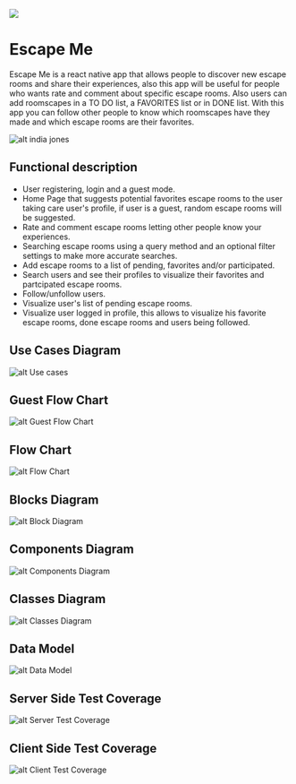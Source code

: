 ![](../../../stuff/misc/skylab-logo.png)

# Escape Me

Escape Me is a react native app that allows people to discover new escape rooms and share their experiences, also this app will be useful for people who wants rate and comment about specific escape rooms. Also users can add roomscapes in a TO DO list, a FAVORITES list or in DONE list. With this app you can follow other people to know which roomscapes have they made and which escape rooms are their favorites.

![alt india jones](https://media.boingboing.net/wp-content/uploads/2018/05/indianajones.gif)

## Functional description

* User registering, login and a guest mode.
* Home Page that suggests potential favorites escape rooms to the user taking care user's profile, if user is a guest, random escape rooms will be suggested.
* Rate and comment escape rooms letting other people know your experiences.
* Searching escape rooms using a query method and an optional filter settings to make more accurate searches.
* Add escape rooms to a list of pending, favorites and/or participated.
* Search users and see their profiles to visualize their favorites and partcipated escape rooms.
* Follow/unfollow users.
* Visualize user's list of pending escape rooms.
* Visualize user logged in profile, this allows to visualize his favorite escape rooms, done escape rooms and users being followed.

## Use Cases Diagram

![alt Use cases](./images/use-cases.png)

## Guest Flow Chart
![alt Guest Flow Chart](./images/guest-flow-chart.png)

## Flow Chart
![alt Flow Chart](./images/user-flow-chart.png)

## Blocks Diagram
![alt Block Diagram](./images/block-diagram.png)


## Components Diagram
![alt Components Diagram](./images/components-diagram.png)


## Classes Diagram
![alt Classes Diagram](./images/classes-diagram.png)

## Data Model
![alt Data Model](./images/data-models.png)
## Server Side Test Coverage

![alt Server Test Coverage](./images/server-coverage.png)

## Client Side Test Coverage

![alt Client Test Coverage](./images/client-test-coverage.png)